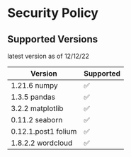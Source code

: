 # Security Policy

## Supported Versions

latest version as of 12/12/22

| Version | Supported          |
| ------- | ------------------ |
|1.21.6 numpy  | :white_check_mark: |
|1.3.5 pandas  | :white_check_mark: |
|3.2.2 matplotlib  | :white_check_mark: |
|0.11.2 seaborn  | :white_check_mark: |
|0.12.1.post1 folium  | :white_check_mark: |
|1.8.2.2 wordcloud  | :white_check_mark: |
